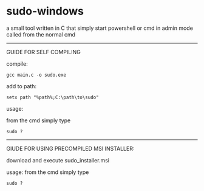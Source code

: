 # sudo-windows
a small tool written in C that simply start powershell or cmd in admin mode called from the normal cmd

-------------------------------------------
GUIDE FOR SELF COMPILING

compile:

    gcc main.c -o sudo.exe
    
add to path:

    setx path "%path%;C:\path\to\sudo"
    
usage:

from the cmd simply type

    sudo ?
--------------------------------------------
GIUDE FOR USING PRECOMPILED MSI INSTALLER:

download and execute sudo_installer.msi

usage:
from the cmd simply type

    sudo ?
